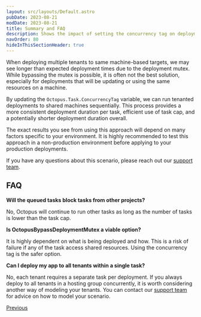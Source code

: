 ```yaml
---
layout: src/layouts/Default.astro
pubDate: 2023-08-21
modDate: 2023-08-21
title: Summary and FAQ
description: Shows the impact of setting the concurrency tag on deployments to the same target
navOrder: 80
hideInThisSectionHeader: true
---
```


When deploying multiple tenants to same machine-based targets, we may see longer than expected deployment times due to the deployment mutex. While bypassing the mutex is possible, it is often not the best solution, especially for deployments that will be updating or using the same resources on a machine.

By updating the `Octopus.Task.ConcurrencyTag` variable, we can run tenanted deployments to shared machines sequentially. This process provides a more consistent deployment duration per task, efficient use of task cap, and a potentially shorter deployment duration overall.

The exact results you see from using this approach will depend on many factors specific to your environment. It is highly recommended to test this approach in a non-production environment before applying to your production deployments.

If you have any questions about this scenario, please reach out our [support team](https://octopus.com/support).

## FAQ

**Will the queued tasks block tasks from other projects?**

No, Octopus will continue to run other tasks as long as the number of tasks is lower than the task cap.

**Is OctopusBypassDeploymentMutex a viable option?**

It is highly dependent on what is being deployed and how. This is a risk of failure if any of the task access shared resources. Using the concurrency tag is the safer option.

**Can I deploy my app to all tenants within a single task?**

No, each tenant requires a separate task per deployment. If you always deploy to all tenants in a hosting group concurrently, it is worth considering another way of modeling your tenants. You can contact our [support team](https://octopus.com/support) for advice on how to model your scenario.

<span><a class="button btn-success" href="/docs/tenants/guides/tenants-sharing-machine-targets/deploying-after-concurrency-tag">Previous</a></span>